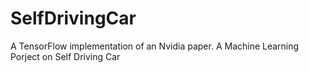 # SelfDrivingCar
A TensorFlow implementation of an Nvidia paper. A Machine Learning Porject on Self Driving Car

